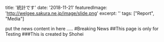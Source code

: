 title: '統計です'
date: '2018-11-21'
featuredImage: 'http://welgee.sakura.ne.jp/image/slide.png'
excerpt: ''
tags: ["Report", "Media"]

put the news content in here ..... 
#Breaking News
##This page is only for Testing
###This is created by Shohei